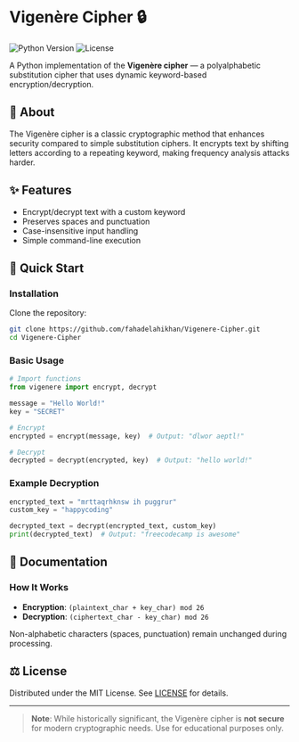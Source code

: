 # Vigenère Cipher 🔒

![Python Version](https://img.shields.io/badge/python-3.6%2B-blue)
![License](https://img.shields.io/badge/license-MIT-green)

A Python implementation of the **Vigenère cipher** — a polyalphabetic substitution cipher that uses dynamic keyword-based encryption/decryption.

## 📜 About
The Vigenère cipher is a classic cryptographic method that enhances security compared to simple substitution ciphers. It encrypts text by shifting letters according to a repeating keyword, making frequency analysis attacks harder.

## ✨ Features
- Encrypt/decrypt text with a custom keyword
- Preserves spaces and punctuation
- Case-insensitive input handling
- Simple command-line execution

## 🚀 Quick Start

### Installation
Clone the repository:
   ```bash
   git clone https://github.com/fahadelahikhan/Vigenere-Cipher.git
   cd Vigenere-Cipher
   ```

### Basic Usage
```python
# Import functions
from vigenere import encrypt, decrypt

message = "Hello World!"
key = "SECRET"

# Encrypt
encrypted = encrypt(message, key)  # Output: "dlwor aeptl!"

# Decrypt
decrypted = decrypt(encrypted, key)  # Output: "hello world!"
```

### Example Decryption
```python
encrypted_text = "mrttaqrhknsw ih puggrur"
custom_key = "happycoding"

decrypted_text = decrypt(encrypted_text, custom_key)
print(decrypted_text)  # Output: "freecodecamp is awesome"
```

## 📖 Documentation
### How It Works
- **Encryption**: `(plaintext_char + key_char) mod 26`
- **Decryption**: `(ciphertext_char - key_char) mod 26`

Non-alphabetic characters (spaces, punctuation) remain unchanged during processing.

## ⚖️ License
Distributed under the MIT License. See [LICENSE](LICENSE) for details.

---

> **Note**: While historically significant, the Vigenère cipher is **not secure** for modern cryptographic needs. Use for educational purposes only.

